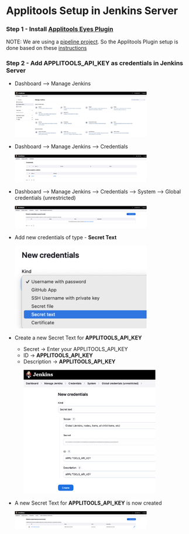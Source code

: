 # Applitools Setup in Jenkins Server

### Step 1 - Install [**Applitools Eyes Plugin**](https://plugins.jenkins.io/applitools-eyes/)

NOTE: We are using a [pipeline project](../JenkinsFile). So the Applitools Plugin setup is done based on these [instructions](https://plugins.jenkins.io/applitools-eyes/#plugin-content-in-case-of-a-pipeline-project)
    
### Step 2 - Add APPLITOOLS_API_KEY as credentials in Jenkins Server

* Dashboard --> Manage Jenkins 

    <p>
      <img src="1.%20ManageJenkins.png" width="360" alt="accessibility text">
    </p>

* Dashboard --> Manage Jenkins --> Credentials
    <p>
      <img src="2.%20System_GlobalCredentials.png" width="360" alt="accessibility text">
    </p>

* Dashboard --> Manage Jenkins --> Credentials --> System --> Global credentials (unrestricted)

    <p>
      <img src="3.%20AddCredentials.png" width="360" alt="accessibility text">
    </p>

* Add new credentials of type - **Secret Text**
    <p>
      <img src="4.%20SecretText.png" width="360" alt="accessibility text">
    </p>

* Create a new Secret Text for **APPLITOOLS_API_KEY**
  * Secret -> Enter your APPLITOOLS_API_KEY
  * ID -> **APPLITOOLS_API_KEY**
  * Description -> **APPLITOOLS_API_KEY**
      <p>
        <img src="5.%20AddSecretKey.png" width="360" alt="accessibility text">
      </p>

* A new Secret Text for **APPLITOOLS_API_KEY** is now created
      <p>
        <img src="6.%20KeyIsAdded.png" width="360" alt="accessibility text">
      </p>
